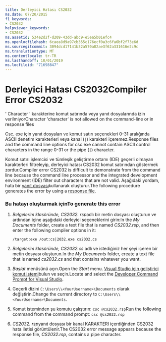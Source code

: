```yaml
---
title: Derleyici Hatası CS2032
ms.date: 07/20/2015
f1_keywords:
- CS2032
helpviewer_keywords:
- CS2032
ms.assetid: 534e2d2f-d209-43dd-abc9-e5ea5b01efc4
ms.openlocfilehash: 6caea8d9a97cb355c176ecf0a3c6fa6bf2f73e6d
ms.sourcegitcommit: 3094dcd17141b32a570a82ae3f62a331616e2c9c
ms.translationtype: MT
ms.contentlocale: tr-TR
ms.lasthandoff: 10/01/2019
ms.locfileid: "71698847"
---
```

# <a name="compiler-error-cs2032"></a><span data-ttu-id="3556a-102">Derleyici Hatası CS2032</span><span class="sxs-lookup"><span data-stu-id="3556a-102">Compiler Error CS2032</span></span>

<span data-ttu-id="3556a-103">' Character ' karakterine komut satırında veya yanıt dosyalarında izin verilmiyor</span><span class="sxs-lookup"><span data-stu-id="3556a-103">Character 'character' is not allowed on the command-line or in response files</span></span>

 <span data-ttu-id="3556a-104">Csc. exe için yanıt dosyaları ve komut satırı seçenekleri 0-31 aralığında ASCII denetim karakterleri veya kanal (`|`) karakteri içeremez.</span><span class="sxs-lookup"><span data-stu-id="3556a-104">Response files and the command line options for csc.exe cannot contain ASCII control characters in the range 0-31 or the pipe (`|`) character.</span></span>

 <span data-ttu-id="3556a-105">Komut satırı işlemcisi ve tümleşik geliştirme ortamı (IDE) geçerli olmayan karakterleri filtreleyip, derleyici hatası CS2032 komut satırından göstermek zordur.</span><span class="sxs-lookup"><span data-stu-id="3556a-105">Compiler error CS2032 is difficult to demonstrate from the command line because the command line processor and the integrated development environment (IDE) filter out characters that are not valid.</span></span> <span data-ttu-id="3556a-106">Aşağıdaki yordam, hata bir [yanıt dosyası](../compiler-options/response-file-compiler-option.md)kullanarak oluşturur.</span><span class="sxs-lookup"><span data-stu-id="3556a-106">The following procedure generates the error by using a [response file](../compiler-options/response-file-compiler-option.md).</span></span>

### <a name="to-generate-this-error"></a><span data-ttu-id="3556a-107">Bu hatayı oluşturmak için</span><span class="sxs-lookup"><span data-stu-id="3556a-107">To generate this error</span></span>

1. <span data-ttu-id="3556a-108">*Belgelerim klasöründe,* *CS2032. rsp*adlı bir metin dosyası oluşturun ve ardından içine aşağıdaki derleyici seçeneklerini girin:</span><span class="sxs-lookup"><span data-stu-id="3556a-108">In the *My Documents* folder, create a text file that is named *CS2032.rsp*, and then enter the following compiler options in it:</span></span>
  
    ```console
    /target:exe /out:cs|2032.exe cs2032.cs
    ```

2. <span data-ttu-id="3556a-109">*Belgelerim klasöründe,* *CS2032.cs* adlı ve istediğiniz her şeyi içeren bir metin dosyası oluşturun.</span><span class="sxs-lookup"><span data-stu-id="3556a-109">In the *My Documents* folder, create a text file that is named *cs2032.cs* and that contains whatever you want.</span></span>

3. <span data-ttu-id="3556a-110">*Başlat* menüsünü açın.</span><span class="sxs-lookup"><span data-stu-id="3556a-110">Open the *Start* menu.</span></span> <span data-ttu-id="3556a-111">[Visual Studio için geliştirici komut istemi](../../../framework/tools/developer-command-prompt-for-vs.md)bulun ve seçin.</span><span class="sxs-lookup"><span data-stu-id="3556a-111">Locate and select the [Developer Command Prompt for Visual Studio](../../../framework/tools/developer-command-prompt-for-vs.md).</span></span>

4. <span data-ttu-id="3556a-112">Geçerli dizini `C:\Users\\<YourUsername>\Documents` olarak değiştirin.</span><span class="sxs-lookup"><span data-stu-id="3556a-112">Change the current directory to `C:\Users\\<YourUsername>\Documents`.</span></span>

5. <span data-ttu-id="3556a-113">Komut isteminden şu komutu çalıştırın: `csc @cs2032.rsp`</span><span class="sxs-lookup"><span data-stu-id="3556a-113">Run the following command from the command prompt: `csc @cs2032.rsp`</span></span>

6. <span data-ttu-id="3556a-114">*CS2032. rsp*yanıt dosyası bir kanal KARAKTERI içerdiğinden CS2032 hata iletisi görüntülenir.</span><span class="sxs-lookup"><span data-stu-id="3556a-114">The CS2032 error message appears because the response file, *CS2032.rsp*, contains a pipe character.</span></span>
